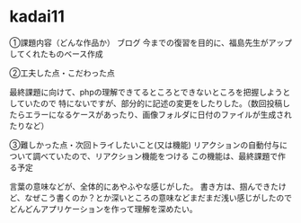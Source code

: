 # kadai11

①課題内容（どんな作品か）
ブログ
今までの復習を目的に、福島先生がアップしてくれたものベース作成

②工夫した点・こだわった点

最終課題に向けて、phpの理解できてるところとできないところを把握しようとしていたので
特にないですが、部分的に記述の変更をしたりした。（数回投稿したらエラーになるケースがあったり、画像フォルダに日付のファイルが生成されたりなど）


③難しかった点・次回トライしたいこと(又は機能)
リアクションの自動付与について調べていたので、リアクション機能をつける
この機能は、最終課題で作る予定

言葉の意味などが、全体的にあやふやな感じがした。
書き方は、掴んできたけど、なぜこう書くのか？とか深いところの意味などまだまだ浅い感じがしたので
どんどんアプリケーションを作って理解を深めたい。


